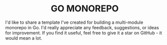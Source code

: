 <p>
<h1 align="center"> GO MONOREPO</h1>
<p>

I'd like to share a template I've created for building a multi-module monorepo in Go. I'd really appreciate any feedback, suggestions, or ideas for improvement.
If you find it useful, feel free to give it a star on GitHub - it would mean a lot.